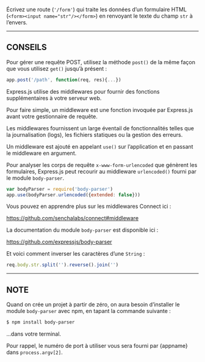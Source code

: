 Écrivez une route (`'/form'`) qui traite les données d’un formulaire HTML
(`<form><input name="str"/></form>`) en renvoyant le texte du champ
`str` à l’envers.

-----------------------------

## CONSEILS

Pour gérer une requête POST, utilisez la méthode `post()` de la même
façon que vous utilisez `get()` jusqu’à présent :

```js
app.post('/path', function(req, res){...})
```

Express.js utilise des middlewares pour fournir des fonctions supplémentaires
à votre serveur web.

Pour faire simple, un middleware est une fonction invoquée par Express.js avant
votre gestionnaire de requête.

Les middlewares fournissent un large éventail de fonctionnalités telles que
la journalisation (logs), les fichiers statiques ou la gestion des erreurs.

Un middleware est ajouté en appelant `use()` sur l’application et en passant
le middleware en argument.

Pour analyser les corps de requête `x-www-form-urlencoded` que génèrent les
formulaires, Express.js peut recourir au middleware `urlencoded()` fourni par
le module `body-parser`.

```js
var bodyParser = require('body-parser')
app.use(bodyParser.urlencoded({extended: false}))
```

Vous pouvez en apprendre plus sur les middlewares Connect ici :

  https://github.com/senchalabs/connect#middleware

La documentation du module `body-parser` est disponible ici :

  https://github.com/expressjs/body-parser

Et voici comment inverser les caractères d’une `String` :

```js
req.body.str.split('').reverse().join('')
```

-----------------------------

## NOTE

Quand on crée un projet à partir de zéro, on aura besoin d’installer le
module `body-parser` avec npm, en tapant la commande suivante :

```sh
$ npm install body-parser
```

…dans votre terminal.

Pour rappel, le numéro de port à utiliser vous sera fourni par {appname}
dans `process.argv[2]`.
